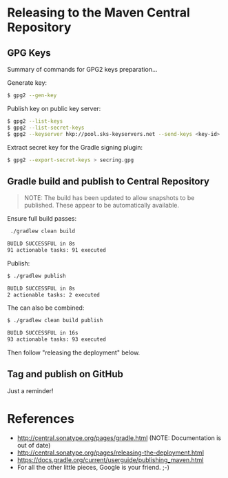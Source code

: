 # Releasing to the Maven Central Repository

## GPG Keys

Summary of commands for GPG2 keys preparation...

Generate key:

```bash
$ gpg2 --gen-key
```

Publish key on public key server:

```bash
$ gpg2 --list-keys
$ gpg2 --list-secret-keys
$ gpg2 --keyserver hkp://pool.sks-keyservers.net --send-keys <key-id>
```

Extract secret key for the Gradle signing plugin:

```bash
$ gpg2 --export-secret-keys > secring.gpg
```

## Gradle build and publish to Central Repository

> NOTE: The build has been updated to allow snapshots to be published.  These appear to be automatically available.

Ensure full build passes:

```bash
 ./gradlew clean build

BUILD SUCCESSFUL in 8s
91 actionable tasks: 91 executed
```

Publish:

```bash
$ ./gradlew publish

BUILD SUCCESSFUL in 8s
2 actionable tasks: 2 executed
```

The can also be combined:

```bash
$ ./gradlew clean build publish

BUILD SUCCESSFUL in 16s
93 actionable tasks: 93 executed
```

Then follow "releasing the deployment" below.

## Tag and publish on GitHub

Just a reminder!

# References

* http://central.sonatype.org/pages/gradle.html (NOTE: Documentation is out of date)
* http://central.sonatype.org/pages/releasing-the-deployment.html
* https://docs.gradle.org/current/userguide/publishing_maven.html
* For all the other little pieces, Google is your friend. ;-)
